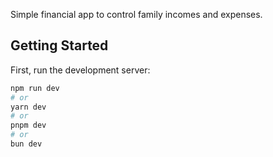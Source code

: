 Simple financial app to control family incomes and expenses.

## Getting Started

First, run the development server:

```bash
npm run dev
# or
yarn dev
# or
pnpm dev
# or
bun dev
```

